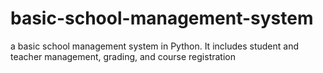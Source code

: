 # basic-school-management-system
a basic school management system in Python. It includes student and teacher management, grading, and course registration
